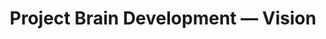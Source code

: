 ﻿---
title: "Project Brain Development — Vision"
description: "Draft post"
pubDate: "2025-09-25"
tags: ["note"]
---

